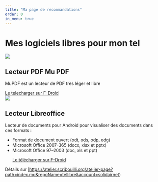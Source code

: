 ```yaml
---
title: "Ma page de recommandations"
order: 0
in_menu: true
---
```

# Mes logiciels libres pour mon tel



<article class="framalibre-notice">
  <div>
    <img src="https://mupdf.com/images/logos/muPDF-plus-text.png">
  </div>
  <div>
    <h2>Lecteur PDF Mu PDF</h2>
    <p>MuPDF est un lecteur de PDF très léger et libre</p>
    <div>
      <a href="https://f-droid.org/packages/com.artifex.mupdf.viewer.app/">Le telecharger sur F-Droid</a>
          </div>
  </div>
</article>
<article class="framalibre-notice">
  <div>
    <img src="https://www.libreoffice.org/assets/Uploads/download-block-logo-large.png">
  </div>
  <div>
    <h2>Lecteur Libreoffice</h2>
    <p>Lecteur de documents pour Android pour visualiser des documents dans ces formats :

* Format de document ouvert (odt, ods, odp, odg)
* Microsoft Office 2007-365 (docx, xlsx et pptx)
* Microsoft Office 97–2003 (doc, xls et ppt)</p>
    <div>
      <a href="https://f-droid.org/fr/packages/org.documentfoundation.libreoffice/">Le télécharger sur F-Droid</a>
          </div>
  </div>
</article>



Détails sur [https://atelier.scribouilli.org/atelier-page?path=index.md&repoName=tellibre&account=solidairnet) 